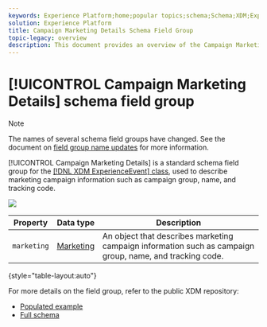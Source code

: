 ```yaml
---
keywords: Experience Platform;home;popular topics;schema;Schema;XDM;ExperienceEvent;fields;schemas;Schemas;Schema design;field group;field group;
solution: Experience Platform
title: Campaign Marketing Details Schema Field Group
topic-legacy: overview
description: This document provides an overview of the Campaign Marketing Details schema field group.
---
```


# [!UICONTROL Campaign Marketing Details] schema field group

>[!NOTE]
>
>The names of several schema field groups have changed. See the document on [field group name updates](../name-updates.md) for more information.

[!UICONTROL Campaign Marketing Details] is a standard schema field group for the [[!DNL XDM ExperienceEvent] class](../../classes/experienceevent.md), used to describe marketing campaign information such as campaign group, name, and tracking code.

![](../../images/field-groups/campaign-marketing-details.png)

| Property | Data type | Description |
| --- | --- | --- |
| `marketing` | [Marketing](../../data-types/marketing.md)  | An object that describes marketing campaign information such as campaign group, name, and tracking code. |

{style="table-layout:auto"}

For more details on the field group, refer to the public XDM repository:

* [Populated example](https://github.com/adobe/xdm/blob/master/components/fieldgroups/experience-event/experienceevent-marketing.example.1.json)
* [Full schema](https://github.com/adobe/xdm/blob/master/components/fieldgroups/experience-event/experienceevent-marketing.schema.json)
